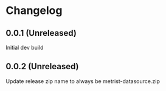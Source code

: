 # Changelog

## 0.0.1 (Unreleased)

Initial dev build

## 0.0.2 (Unreleased)

Update release zip name to always be metrist-datasource.zip